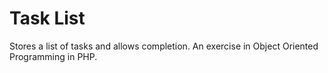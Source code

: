 # Task List

Stores a list of tasks and allows completion. An exercise in Object Oriented Programming in PHP.